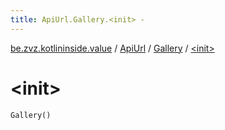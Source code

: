 ```yaml
---
title: ApiUrl.Gallery.<init> - 
---
```


[be.zvz.kotlininside.value](../../index.html) / [ApiUrl](../index.html) / [Gallery](index.html) / [&lt;init&gt;](./-init-.html)

# &lt;init&gt;

`Gallery()`
